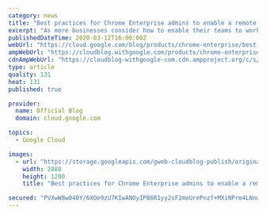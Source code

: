 ```yaml
---
category: news
title: "Best practices for Chrome Enterprise admins to enable a remote workforce"
excerpt: "As more businesses consider how to enable their teams to work remotely, IT admins are increasingly thinking through how to best support a distributed workforce. Earlier this week we shared some tips and best practices, but if you’re an admin that uses Chromebooks or Chrome Browser in your environment,"
publishedDateTime: 2020-03-12T16:00:00Z
webUrl: "https://cloud.google.com/blog/products/chrome-enterprise/best-practices-for-chrome-enterprise-admins-to-enable-a-remote-workforce/"
ampWebUrl: "https://cloudblog.withgoogle.com/products/chrome-enterprise/best-practices-for-chrome-enterprise-admins-to-enable-a-remote-workforce/amp/"
cdnAmpWebUrl: "https://cloudblog-withgoogle-com.cdn.ampproject.org/c/s/cloudblog.withgoogle.com/products/chrome-enterprise/best-practices-for-chrome-enterprise-admins-to-enable-a-remote-workforce/amp/"
type: article
quality: 131
heat: 131
published: true

provider:
  name: Official Blog
  domain: cloud.google.com

topics:
  - Google Cloud

images:
  - url: "https://storage.googleapis.com/gweb-cloudblog-publish/original_images/chrome_enterprise_wfh.jpg"
    width: 2880
    height: 1200
    title: "Best practices for Chrome Enterprise admins to enable a remote workforce"

secured: "PVXwW8w040Y/6XOe9zU7KIwANOyIPB6R1yy2sF2moUrePnzf+MXiNPrm4LNnwvCfplNbGagp1K28oiPkvVcr7FxcFYDRsBbmX6frErEH/w9LS2LhjO/CPZlXeM7Q131/eS1vJWtaa/Hw1crfC/F3ESAHSxE27jz9fbko+/Z/mDQyilTo0TupZfPa7LcJR/ITM6mIkRFjDQ9l3LVIPq5prOCZjQvJgItEAjUc+WQSct4EDTv+k4QSm3kiaYYdCZHPq9xc0h2ifE5MbEG8rx97gOMk1pzJToTObk+/zhphVSGwlpB0Yv0n5BQV3RwKaAr/kZunFzq+RJgc9SLGcG2Sxg==;WZoadTYv8qH6oKMNirADQA=="
---
```


